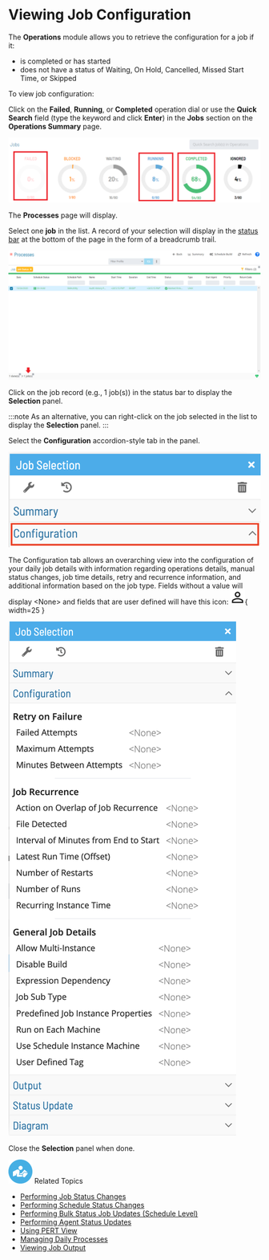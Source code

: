 # Viewing Job Configuration

The **Operations** module allows you to retrieve the configuration for
a job if it:

- is completed or has started
- does not have a status of Waiting, On Hold, Cancelled, Missed
    Start Time, or Skipped

To view job configuration:

Click on the **Failed**, **Running**, or **Completed** operation dial or
use the **Quick Search** field (type the keyword and click **Enter**) in
the **Jobs** section on the **Operations Summary** page.

![Jobs Operation Dials](../../../Resources/Images/SM/Job-Operation-Dials2.png "Jobs Operation Dials")

The **Processes** page will display.

Select one **job** in the list. A record of your selection will display
in the [status bar](SM-UI-Layout.md#Status) at the bottom of the
page in the form of a breadcrumb trail.

![Job Processes](../../../Resources/Images/SM/Job-Processes2.png "Job Processes")

Click on the job record (e.g., 1 job(s)) in the status bar to display
the **Selection** panel.

:::note
As an alternative, you can right-click on the job selected in the list to display the **Selection** panel.
:::

Select the **Configuration** accordion-style tab in the panel.

![Job Configuration Tab in Operations](../../../Resources/Images/SM/Job-Configuration-Tab.png "Job Configuration Tab in Operations")

The Configuration tab allows an overarching view into the configuration of your daily job details with information regarding operations details, manual status changes, job time details, retry and recurrence information, and additional information based on the job type. Fields without a value will display \<None\> and fields that are user defined will have this icon: !["User defined" icon](../../../Resources/Images/user-defined-icon.png "User defined icon"){ width=25 }

![Job Configuration Panel in Operations](../../../Resources/Images/SM/Job-Configuration-Panel.png "Job Configuration Panel in Operations")

Close the **Selection** panel when done.

![White "person reading" icon on blue circular background](../../../Resources/Images/moreinfo-icon(48x48).png "More Info icon")
Related Topics

- [Performing Job Status     Changes](Performing-Job-Status-Changes.md)
- [Performing Schedule Status     Changes](Performing-Schedule-Status-Changes.md)
- [Performing Bulk Status Job Updates (Schedule     Level)](Performing-Bulk-Job-Status-Updates-Schedule-Level.md)
- [Performing Agent Status     Updates](Performing-Agent-Status-Updates.md)
- [Using PERT View](Using-PERT-View.md)
- [Managing Daily Processes](Managing-Daily-Processes.md)
- [Viewing Job Output](Viewing-Job-Output.md)
